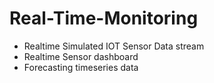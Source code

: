 # Real-Time-Monitoring
- Realtime Simulated IOT Sensor Data stream
- Realtime Sensor dashboard
- Forecasting timeseries data
  
